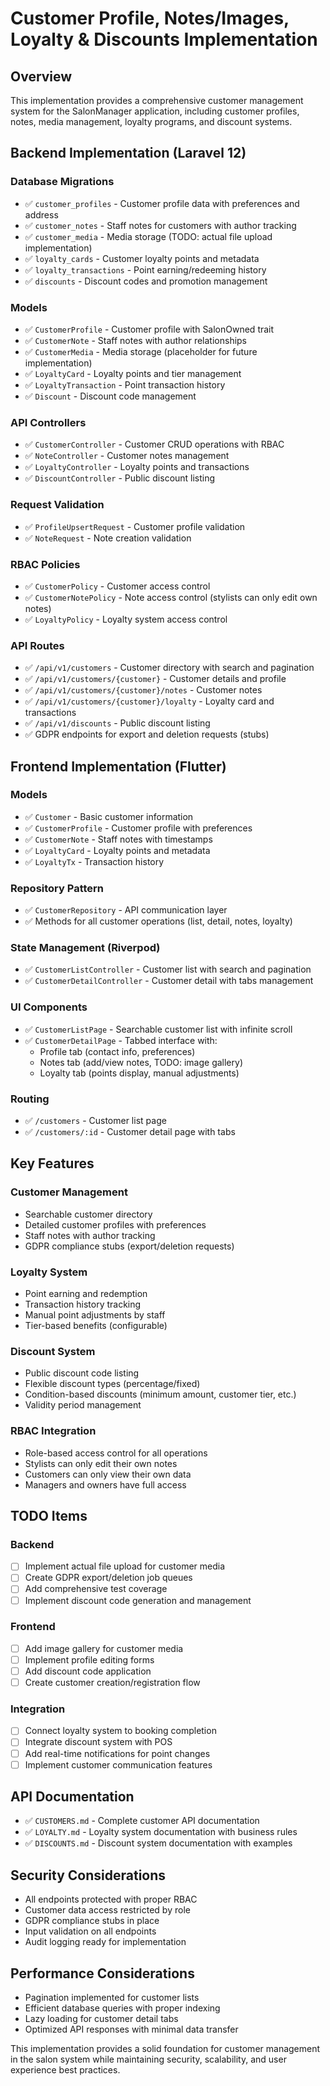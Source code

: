 # Customer Profile, Notes/Images, Loyalty & Discounts Implementation

## Overview

This implementation provides a comprehensive customer management system for the SalonManager application, including customer profiles, notes, media management, loyalty programs, and discount systems.

## Backend Implementation (Laravel 12)

### Database Migrations
- ✅ `customer_profiles` - Customer profile data with preferences and address
- ✅ `customer_notes` - Staff notes for customers with author tracking
- ✅ `customer_media` - Media storage (TODO: actual file upload implementation)
- ✅ `loyalty_cards` - Customer loyalty points and metadata
- ✅ `loyalty_transactions` - Point earning/redeeming history
- ✅ `discounts` - Discount codes and promotion management

### Models
- ✅ `CustomerProfile` - Customer profile with SalonOwned trait
- ✅ `CustomerNote` - Staff notes with author relationships
- ✅ `CustomerMedia` - Media storage (placeholder for future implementation)
- ✅ `LoyaltyCard` - Loyalty points and tier management
- ✅ `LoyaltyTransaction` - Point transaction history
- ✅ `Discount` - Discount code management

### API Controllers
- ✅ `CustomerController` - Customer CRUD operations with RBAC
- ✅ `NoteController` - Customer notes management
- ✅ `LoyaltyController` - Loyalty points and transactions
- ✅ `DiscountController` - Public discount listing

### Request Validation
- ✅ `ProfileUpsertRequest` - Customer profile validation
- ✅ `NoteRequest` - Note creation validation

### RBAC Policies
- ✅ `CustomerPolicy` - Customer access control
- ✅ `CustomerNotePolicy` - Note access control (stylists can only edit own notes)
- ✅ `LoyaltyPolicy` - Loyalty system access control

### API Routes
- ✅ `/api/v1/customers` - Customer directory with search and pagination
- ✅ `/api/v1/customers/{customer}` - Customer details and profile
- ✅ `/api/v1/customers/{customer}/notes` - Customer notes
- ✅ `/api/v1/customers/{customer}/loyalty` - Loyalty card and transactions
- ✅ `/api/v1/discounts` - Public discount listing
- ✅ GDPR endpoints for export and deletion requests (stubs)

## Frontend Implementation (Flutter)

### Models
- ✅ `Customer` - Basic customer information
- ✅ `CustomerProfile` - Customer profile with preferences
- ✅ `CustomerNote` - Staff notes with timestamps
- ✅ `LoyaltyCard` - Loyalty points and metadata
- ✅ `LoyaltyTx` - Transaction history

### Repository Pattern
- ✅ `CustomerRepository` - API communication layer
- ✅ Methods for all customer operations (list, detail, notes, loyalty)

### State Management (Riverpod)
- ✅ `CustomerListController` - Customer list with search and pagination
- ✅ `CustomerDetailController` - Customer detail with tabs management

### UI Components
- ✅ `CustomerListPage` - Searchable customer list with infinite scroll
- ✅ `CustomerDetailPage` - Tabbed interface with:
  - Profile tab (contact info, preferences)
  - Notes tab (add/view notes, TODO: image gallery)
  - Loyalty tab (points display, manual adjustments)

### Routing
- ✅ `/customers` - Customer list page
- ✅ `/customers/:id` - Customer detail page with tabs

## Key Features

### Customer Management
- Searchable customer directory
- Detailed customer profiles with preferences
- Staff notes with author tracking
- GDPR compliance stubs (export/deletion requests)

### Loyalty System
- Point earning and redemption
- Transaction history tracking
- Manual point adjustments by staff
- Tier-based benefits (configurable)

### Discount System
- Public discount code listing
- Flexible discount types (percentage/fixed)
- Condition-based discounts (minimum amount, customer tier, etc.)
- Validity period management

### RBAC Integration
- Role-based access control for all operations
- Stylists can only edit their own notes
- Customers can only view their own data
- Managers and owners have full access

## TODO Items

### Backend
- [ ] Implement actual file upload for customer media
- [ ] Create GDPR export/deletion job queues
- [ ] Add comprehensive test coverage
- [ ] Implement discount code generation and management

### Frontend
- [ ] Add image gallery for customer media
- [ ] Implement profile editing forms
- [ ] Add discount code application
- [ ] Create customer creation/registration flow

### Integration
- [ ] Connect loyalty system to booking completion
- [ ] Integrate discount system with POS
- [ ] Add real-time notifications for point changes
- [ ] Implement customer communication features

## API Documentation

- ✅ `CUSTOMERS.md` - Complete customer API documentation
- ✅ `LOYALTY.md` - Loyalty system documentation with business rules
- ✅ `DISCOUNTS.md` - Discount system documentation with examples

## Security Considerations

- All endpoints protected with proper RBAC
- Customer data access restricted by role
- GDPR compliance stubs in place
- Input validation on all endpoints
- Audit logging ready for implementation

## Performance Considerations

- Pagination implemented for customer lists
- Efficient database queries with proper indexing
- Lazy loading for customer detail tabs
- Optimized API responses with minimal data transfer

This implementation provides a solid foundation for customer management in the salon system while maintaining security, scalability, and user experience best practices.